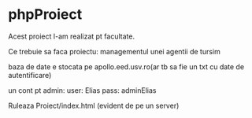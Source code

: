 # phpProiect

Acest proiect l-am realizat pt facultate. 

Ce trebuie sa faca proiectu: managementul unei agentii de tursim

baza de date e stocata pe apollo.eed.usv.ro(ar tb sa fie un txt cu date de autentificare)

un cont pt admin: 
  user: Elias
  pass: adminElias
  

  Ruleaza Proiect/index.html (evident de pe un server)
  
